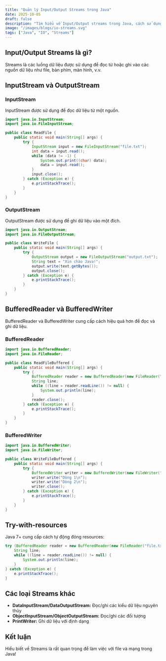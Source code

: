 ```yaml
---
title: "Quản lý Input/Output Streams trong Java"
date: 2025-10-05
draft: false
description: "Tìm hiểu về Input/Output streams trong Java, cách sử dụng InputStream, OutputStream, BufferedReader, BufferedWriter."
image: "/images/blogs/io-streams.svg"
tags: ["Java", "IO", "Streams"]
---
```


## Input/Output Streams là gì?

Streams là các luồng dữ liệu được sử dụng để đọc từ hoặc ghi vào các nguồn dữ liệu như file, bàn phím, màn hình, v.v.

## InputStream và OutputStream

### InputStream

InputStream được sử dụng để đọc dữ liệu từ một nguồn.

```java
import java.io.InputStream;
import java.io.FileInputStream;

public class ReadFile {
    public static void main(String[] args) {
        try {
            InputStream input = new FileInputStream("file.txt");
            int data = input.read();
            while (data != -1) {
                System.out.print((char) data);
                data = input.read();
            }
            input.close();
        } catch (Exception e) {
            e.printStackTrace();
        }
    }
}
```

### OutputStream

OutputStream được sử dụng để ghi dữ liệu vào một đích.

```java
import java.io.OutputStream;
import java.io.FileOutputStream;

public class WriteFile {
    public static void main(String[] args) {
        try {
            OutputStream output = new FileOutputStream("output.txt");
            String text = "Xin chào Java!";
            output.write(text.getBytes());
            output.close();
        } catch (Exception e) {
            e.printStackTrace();
        }
    }
}
```

## BufferedReader và BufferedWriter

BufferedReader và BufferedWriter cung cấp cách hiệu quả hơn để đọc và ghi dữ liệu.

### BufferedReader

```java
import java.io.BufferedReader;
import java.io.FileReader;

public class ReadFileBuffered {
    public static void main(String[] args) {
        try {
            BufferedReader reader = new BufferedReader(new FileReader("file.txt"));
            String line;
            while ((line = reader.readLine()) != null) {
                System.out.println(line);
            }
            reader.close();
        } catch (Exception e) {
            e.printStackTrace();
        }
    }
}
```

### BufferedWriter

```java
import java.io.BufferedWriter;
import java.io.FileWriter;

public class WriteFileBuffered {
    public static void main(String[] args) {
        try {
            BufferedWriter writer = new BufferedWriter(new FileWriter("output.txt"));
            writer.write("Dòng 1\n");
            writer.write("Dòng 2\n");
            writer.close();
        } catch (Exception e) {
            e.printStackTrace();
        }
    }
}
```

## Try-with-resources

Java 7+ cung cấp cách tự động đóng resources:

```java
try (BufferedReader reader = new BufferedReader(new FileReader("file.txt"))) {
    String line;
    while ((line = reader.readLine()) != null) {
        System.out.println(line);
    }
} catch (Exception e) {
    e.printStackTrace();
}
```

## Các loại Streams khác

- **DataInputStream/DataOutputStream:** Đọc/ghi các kiểu dữ liệu nguyên thủy
- **ObjectInputStream/ObjectOutputStream:** Đọc/ghi các đối tượng
- **PrintWriter:** Ghi dữ liệu với định dạng

## Kết luận

Hiểu biết về Streams là rất quan trọng để làm việc với file và mạng trong Java!

